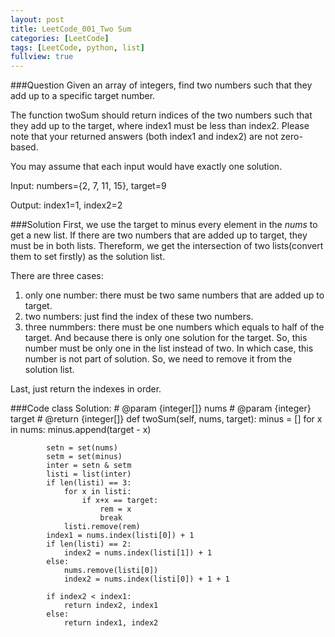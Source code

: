 ```yaml
---
layout: post
title: LeetCode_001_Two Sum
categories: [LeetCode]
tags: [LeetCode, python, list]
fullview: true
---
```

###Question
Given an array of integers, find two numbers such that they add up to a specific target number.

The function twoSum should return indices of the two numbers such that they add up to the target, where index1 must be less than index2. Please note that your returned answers (both index1 and index2) are not zero-based.

You may assume that each input would have exactly one solution.

Input: numbers={2, 7, 11, 15}, target=9

Output: index1=1, index2=2

###Solution
First, we use the target to minus every element in the *nums* to get a new list. If there are two numbers that are added up to target, they must be in both lists. Thereform, we get the intersection of two lists(convert them to set firstly) as the solution list.

There are three cases:

1. only one number: there must be two same numbers that are added up to target.
2. two numbers: just find the index of these two numbers.
3. three nummbers: there must be one numbers which equals to half of the target. And because there is only one solution for the target. So, this number must be only one in the list instead of two. In which case, this number is not part of solution. So, we need to remove it from the solution list.

Last, just return the indexes in order.



###Code
	class Solution:
        # @param {integer[]} nums
        # @param {integer} target
        # @return {integer[]}
        def twoSum(self, nums, target):
            minus = []
            for x in nums:
            	minus.append(target - x)

            setn = set(nums)
            setm = set(minus)
            inter = setn & setm
            listi = list(inter)
            if len(listi) == 3:
            	for x in listi:
            		if x+x == target:
            			rem = x
            			break
            	listi.remove(rem)
            index1 = nums.index(listi[0]) + 1
            if len(listi) == 2:
            	index2 = nums.index(listi[1]) + 1
            else:
            	nums.remove(listi[0])
            	index2 = nums.index(listi[0]) + 1 + 1

            if index2 < index1:
            	return index2, index1
            else:
            	return index1, index2